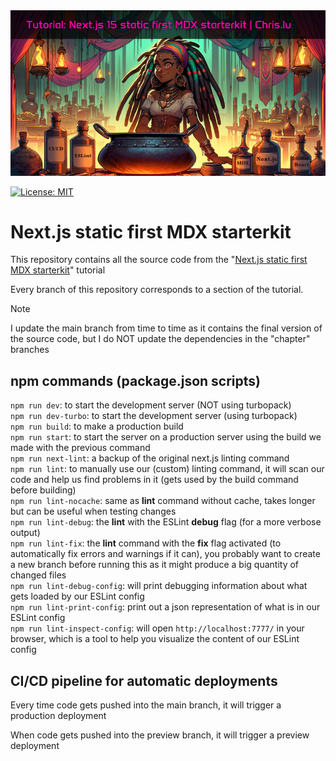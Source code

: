 <a href="https://chris.lu/web_development/tutorials/next-js-static-first-mdx-starterkit">
  <picture>
    <source media="(prefers-color-scheme: dark)" srcset="https://raw.githubusercontent.com/chrisweb/next-js-static-first-mdx-starterkit_tutorial_chris.lu/main/public/images/readme/static_first_mdx_starterkit.avif" type="image/avif" />
    <source media="(prefers-color-scheme: dark)" srcset="https://raw.githubusercontent.com/chrisweb/next-js-static-first-mdx-starterkit_tutorial_chris.lu/main/public/images/readme/static_first_mdx_starterkit.webp" type="image/webp" />
    <source media="(prefers-color-scheme: light)" srcset="https://raw.githubusercontent.com/chrisweb/next-js-static-first-mdx-starterkit_tutorial_chris.lu/main/public/images/readme/static_first_mdx_starterkit.avif" type="image/avif" />
    <source media="(prefers-color-scheme: light)" srcset="https://raw.githubusercontent.com/chrisweb/next-js-static-first-mdx-starterkit_tutorial_chris.lu/main/public/images/readme/static_first_mdx_starterkit.webp" type="image/webp" />
    <img src="https://raw.githubusercontent.com/chrisweb/next-js-static-first-mdx-starterkit_tutorial_chris.lu/main/public/images/readme/static_first_mdx_starterkit.jpg" alt="chris.lu banner" />
  </picture>
</a>

[![License: MIT](https://img.shields.io/badge/License-MIT-yellow.svg)](LICENSE.md)

# Next.js static first MDX starterkit

This repository contains all the source code from the "[Next.js static first MDX starterkit](https://chris.lu/web_development/tutorials/next-js-static-first-mdx-starterkit)" tutorial

Every branch of this repository corresponds to a section of the tutorial.

> [!NOTE]  
> I update the main branch from time to time as it contains the final version of the source code, but I do NOT update the dependencies in the "chapter" branches  

## npm commands (package.json scripts)

`npm run dev`: to start the development server (NOT using turbopack)  
`npm run dev-turbo`: to start the development server (using turbopack)  
`npm run build`: to make a production build  
`npm run start`: to start the server on a production server using the build we made with the previous command  
`npm run next-lint`: a backup of the original next.js linting command  
`npm run lint`: to manually use our (custom) linting command, it will scan our code and help us find problems in it (gets used by the build command before building)  
`npm run lint-nocache`: same as **lint** command without cache, takes longer but can be useful when testing changes  
`npm run lint-debug`: the **lint** with the ESLint **debug** flag (for a more verbose output)  
`npm run lint-fix`: the **lint** command with the **fix** flag activated (to automatically fix errors and warnings if it can), you probably want to create a new branch before running this as it might produce a big quantity of changed files  
`npm run lint-debug-config`: will print debugging information about what gets loaded by our ESLint config  
`npm run lint-print-config`: print out a json representation of what is in our ESLint config  
`npm run lint-inspect-config`: will open `http://localhost:7777/` in your browser, which is a tool to help you visualize the content of our ESLint config  

## CI/CD pipeline for automatic deployments

Every time code gets pushed into the main branch, it will trigger a production deployment

When code gets pushed into the preview branch, it will trigger a preview deployment
